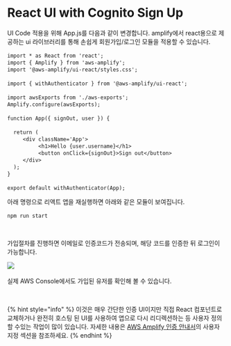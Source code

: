 # React UI with Cognito Sign Up

UI Code 적용을 위해 App.js를 다음과 같이 변경합니다. amplify에서 react용으로 제공하는 ui 라이브러리를 통해 손쉽게 회원가입/로그인 모듈을 적용할 수 있습니다.

```
import * as React from 'react';
import { Amplify } from 'aws-amplify';
import '@aws-amplify/ui-react/styles.css';

import { withAuthenticator } from '@aws-amplify/ui-react';

import awsExports from './aws-exports';
Amplify.configure(awsExports);

function App({ signOut, user }) {
    
  return (
     <div className='App'>
          <h1>Hello {user.username}</h1>
          <button onClick={signOut}>Sign out</button>
     </div>
  );
}

export default withAuthenticator(App);
```

아래 명령으로 리액트 앱을 재실행하면 아래와 같은 모듈이 보여집니다.

```
npm run start
```

<figure><img src="../.gitbook/assets/스크린샷 2023-04-11 오후 4.33.15.png" alt=""><figcaption></figcaption></figure>

가입절차를 진행하면 이메일로 인증코드가 전송되며, 해당 코드를 인증한 뒤 로그인이 가능합니다.

![](<../.gitbook/assets/스크린샷 2023-04-11 오후 4.35.17.png>)

실제 AWS Console에서도 가입된 유저를 확인해 볼 수 있습니다.

<figure><img src="../.gitbook/assets/스크린샷 2023-04-11 오후 9.35.32.png" alt=""><figcaption></figcaption></figure>

{% hint style="info" %}
이것은 매우 간단한 인증 UI이지만 직접 React 컴포넌트로 교체하거나 완전히 호스팅 된 UI를 사용하여 앱으로 다시 리디렉션하는 등 사용자 정의 할 수있는 작업이 많이 있습니다. 자세한 내용은 [AWS Amplify 인증 안내서](https://docs.amplify.aws/lib/auth/getting-started/)의 사용자 지정 섹션을 참조하세요.
{% endhint %}

